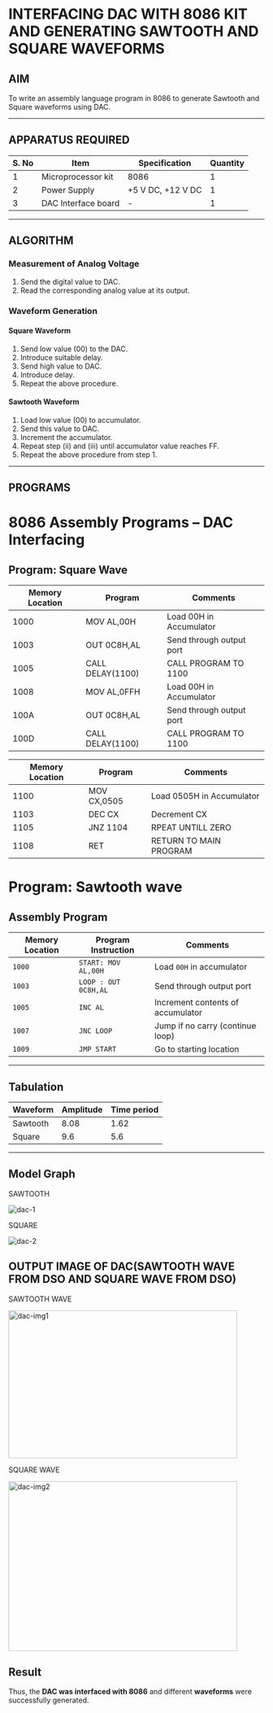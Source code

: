 # INTERFACING DAC WITH 8086 KIT AND GENERATING SAWTOOTH AND SQUARE WAVEFORMS

## AIM
To write an assembly language program in 8086 to generate Sawtooth and Square waveforms using DAC.

---



## APPARATUS REQUIRED

| S. No | Item              | Specification   | Quantity |
|-------|------------------|-----------------|----------|
| 1     | Microprocessor kit | 8086            | 1        |
| 2     | Power Supply      | +5 V DC, +12 V DC | 1      |
| 3     | DAC Interface board | -              | 1        |

---




## ALGORITHM

### Measurement of Analog Voltage
1. Send the digital value to DAC.  
2. Read the corresponding analog value at its output.  

### Waveform Generation

#### Square Waveform
1. Send low value (00) to the DAC.  
2. Introduce suitable delay.  
3. Send high value to DAC.  
4. Introduce delay.  
5. Repeat the above procedure.  

#### Sawtooth Waveform
1. Load low value (00) to accumulator.  
2. Send this value to DAC.  
3. Increment the accumulator.  
4. Repeat step (ii) and (iii) until accumulator value reaches FF.  
5. Repeat the above procedure from step 1.  

---




## PROGRAMS

# 8086 Assembly Programs – DAC Interfacing

## Program: Square Wave

| Memory Location | Program     | Comments                          |
|-----------------|-------------|-----------------------------------|
| 1000            | MOV AL,00H  | Load 00H in Accumulator           |
| 1003            |  OUT 0C8H,AL | Send through output port         |
| 1005            |  CALL DELAY(1100)  | CALL PROGRAM TO 1100      |
| 1008            |  MOV AL,0FFH |   Load 00H in Accumulator       |
| 100A            |   OUT 0C8H,AL|  Send through output port       |
| 100D            |  CALL DELAY(1100) | CALL PROGRAM TO 1100       |


| Memory Location | Program     | Comments                          |
|-----------------|-------------|-----------------------------------|
| 1100            | MOV CX,0505  | Load 0505H in Accumulator           |
| 1103            |  DEC CX | Decrement CX        |
| 1105           |  JNZ 1104  | RPEAT UNTILL ZERO      |
| 1108            |   RET |   RETURN TO MAIN PROGRAM      |




# Program: Sawtooth wave

## Assembly Program

| Memory Location | Program Instruction   | Comments                        |
|-----------------|-----------------------|---------------------------------|
| `1000`          | `START: MOV AL,00H`  | Load `00H` in accumulator       |
| `1003`          | `LOOP : OUT 0C8H,AL` | Send through output port        |
| `1005`          | `INC AL`             | Increment contents of accumulator |
| `1007`          | `JNC LOOP`           | Jump if no carry (continue loop) |
| `1009`          | `JMP START`          | Go to starting location         |

---




## Tabulation

| Waveform  | Amplitude | Time period | 
|-----------|-----------|-------------|
| Sawtooth  |   8.08    |     1.62    | 
| Square    |   9.6     |      5.6    |
---




## Model Graph
SAWTOOTH

 ![dac-1](https://github.com/user-attachments/assets/11e06afd-600b-498f-8747-82bdd637923b)

SQUARE

![dac-2](https://github.com/user-attachments/assets/7d7a4a1a-2b53-4ec5-afb1-a187c52159af)





## OUTPUT IMAGE OF DAC(SAWTOOTH WAVE FROM DSO AND SQUARE WAVE FROM DSO)
SAWTOOTH WAVE

<img width="450" height="291" alt="dac-img1" src="https://github.com/user-attachments/assets/f208d314-0431-438c-93bf-c41617d76bc8" />


SQUARE WAVE

<img width="450" height="334" alt="dac-img2" src="https://github.com/user-attachments/assets/3aa0d3db-e63a-4cf4-888a-9bf8c4574c79" />





## Result

Thus, the **DAC was interfaced with 8086** and different **waveforms** were successfully generated.
